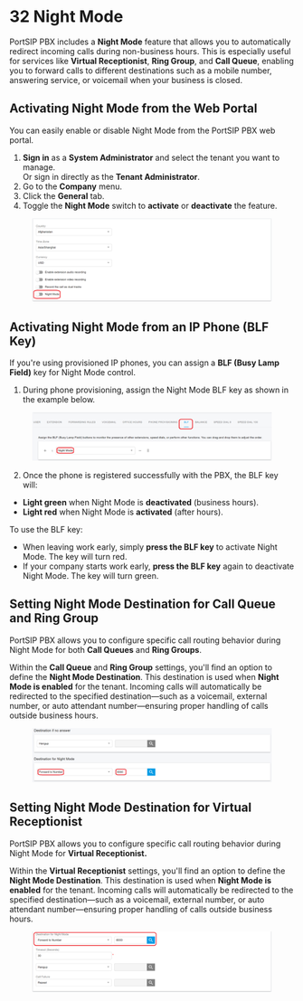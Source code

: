 # 32 Night Mode

PortSIP PBX includes a **Night Mode** feature that allows you to automatically redirect incoming calls during non-business hours. This is especially useful for services like **Virtual Receptionist**, **Ring Group**, and **Call Queue**, enabling you to forward calls to different destinations such as a mobile number, answering service, or voicemail when your business is closed.

## Activating Night Mode from the Web Portal

You can easily enable or disable Night Mode from the PortSIP PBX web portal.

1. **Sign in** as a **System Administrator** and select the tenant you want to manage.\
   Or sign in directly as the **Tenant Administrator**.
2. Go to the **Company** menu.
3. Click the **General** tab.
4. Toggle the **Night Mode** switch to **activate** or **deactivate** the feature.

<figure><img src="../../.gitbook/assets/night-mode-1.png" alt=""><figcaption></figcaption></figure>

## Activating Night Mode from an IP Phone (BLF Key)

If you're using provisioned IP phones, you can assign a **BLF (Busy Lamp Field)** key for Night Mode control.

1. During phone provisioning, assign the Night Mode BLF key as shown in the example below.

<figure><img src="../../.gitbook/assets/night-mode-2.png" alt=""><figcaption></figcaption></figure>

2. Once the phone is registered successfully with the PBX, the BLF key will:

* **Light green** when Night Mode is **deactivated** (business hours).
* **Light red** when Night Mode is **activated** (after hours).

To use the BLF key:

* When leaving work early, simply **press the BLF key** to activate Night Mode. The key will turn red.
* If your company starts work early, **press the BLF key** again to deactivate Night Mode. The key will turn green.

## Setting Night Mode Destination for Call Queue and Ring Group

PortSIP PBX allows you to configure specific call routing behavior during Night Mode for both **Call Queues** and **Ring Groups**.

Within the **Call Queue** and **Ring Group** settings, you'll find an option to define the **Night Mode Destination**. This destination is used when **Night Mode is enabled** for the tenant. Incoming calls will automatically be redirected to the specified destination—such as a voicemail, external number, or auto attendant number—ensuring proper handling of calls outside business hours.

<figure><img src="../../.gitbook/assets/night-mode-3.png" alt=""><figcaption></figcaption></figure>

## Setting Night Mode Destination for Virtual Receptionist

PortSIP PBX allows you to configure specific call routing behavior during Night Mode for **Virtual Receptionist.**

Within the **Virtual Receptionist** settings, you'll find an option to define the **Night Mode Destination**. This destination is used when **Night Mode is enabled** for the tenant. Incoming calls will automatically be redirected to the specified destination—such as a voicemail, external number, or auto attendant number—ensuring proper handling of calls outside business hours.

<figure><img src="../../.gitbook/assets/night-mode-4.png" alt=""><figcaption></figcaption></figure>



